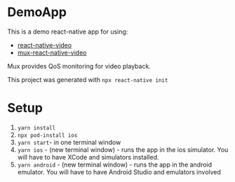 # DemoApp

This is a demo react-native app for using:

- [react-native-video](https://www.npmjs.com/package/react-native-video)
- [mux-react-native-video](https://github.com/muxinc/mux-stats-sdk-react-native-video)

Mux provides QoS monitoring for video playback.

This project was generated with `npx react-native init`

# Setup

1. `yarn install`
1. `npx pod-install ios`
1. `yarn start`- in one terminal window
1. `yarn ios` - (new terminal window) - runs the app in the ios simulator. You will have to have XCode and simulators installed.
1. `yarn android` - (new terminal window) - runs the app in the android emulator. You will have to have Android Studio and emulators involved
